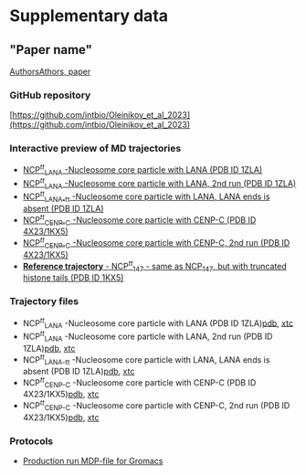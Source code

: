 # Supplementary data
## "Paper name"
[AuthorsAthors, paper](https:/)

### GitHub repository
[https://github.com/intbio/Oleinikov_et_al_2023](https://github.com/intbio/Oleinikov_et_al_2023)

### Interactive preview of MD trajectories
- [NCP<sup><i>tt</i></sup><sub>LANA</sub> -Nucleosome core particle with LANA (PDB ID 1ZLA)](NCP_tt_lana_trj_preview)
- [NCP<sup><i>tt</i></sup><sub>LANA</sub> -Nucleosome core particle with LANA, 2nd run (PDB ID 1ZLA)](NCP_tt_lana2_trj_preview)
- [NCP<sup><i>tt</i></sup><sub>LANA-tt</sub> -Nucleosome core particle with LANA, LANA ends is absent (PDB ID 1ZLA)](NCP_tt_lana_noends_trj_preview)
- [NCP<sup><i>tt</i></sup><sub>CENP-C</sub> -Nucleosome core particle with CENP-C (PDB ID 4X23/1KX5)](NCP_tt_cenpc_trj_preview)
- [NCP<sup><i>tt</i></sup><sub>CENP-C</sub> -Nucleosome core particle with CENP-C, 2nd run (PDB ID 4X23/1KX5)](NCP_tt_cenpc2_trj_preview)
- [**Reference trajectory** - NCP<sup><i>tt</i></sup><sub>147</sub> - same as NCP<sub>147</sub>, but with truncated histone tails (PDB ID 1KX5)](https://intbio.org/Armeev_et_al_2021/NCP147_tt_trj_preview)
### Trajectory files
- NCP<sup><i>tt</i></sup><sub>LANA</sub> -Nucleosome core particle with LANA (PDB ID 1ZLA)[pdb](trj/nrf_trj_for_web_lana.pdb), [xtc](trj/nrf_trj_for_web_lana.xtc)
- NCP<sup><i>tt</i></sup><sub>LANA</sub> -Nucleosome core particle with LANA, 2nd run (PDB ID 1ZLA)[pdb](trj/nrf_trj_for_web_lana2.pdb), [xtc](trj/nrf_trj_for_web_lana2.xtc)
- NCP<sup><i>tt</i></sup><sub>LANA-tt</sub> -Nucleosome core particle with LANA, LANA ends is absent (PDB ID 1ZLA)[pdb](trj/nrf_trj_for_web_lana_noends.pdb), [xtc](trj/nrf_trj_for_web_lana_noends.xtc)
- NCP<sup><i>tt</i></sup><sub>CENP-C</sub> -Nucleosome core particle with CENP-C (PDB ID 4X23/1KX5)[pdb](trj/nrf_trj_for_web_cenpc.pdb), [xtc](trj/nrf_trj_for_web_cenpc.xtc)
- NCP<sup><i>tt</i></sup><sub>CENP-C</sub> -Nucleosome core particle with CENP-C, 2nd run (PDB ID 4X23/1KX5)[pdb](trj/nrf_trj_for_web_cenpc2.pdb), [xtc](trj/nrf_trj_for_web_cenpc2.xtc)

### Protocols
- [Production run MDP-file for Gromacs](MD_production_protocol.mdp)
